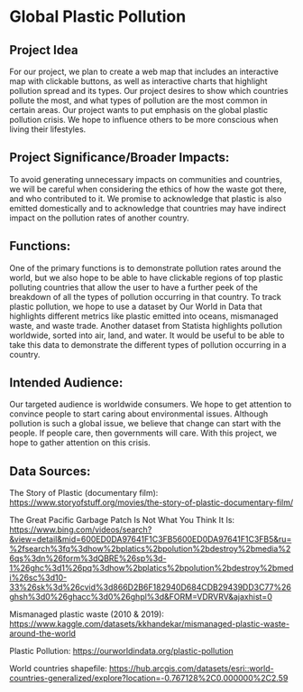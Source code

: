 # Global Plastic Pollution
## Project Idea
For our project, we plan to create a web map that includes an interactive map with clickable buttons, as well as interactive charts that highlight pollution spread and its types. Our project desires to show which countries pollute the most, and what types of pollution are the most common in certain areas. Our project wants to put emphasis on the global plastic pollution crisis. We hope to influence others to be more conscious when living their lifestyles. 

## Project Significance/Broader Impacts: 
To avoid generating unnecessary impacts on communities and countries, we will be careful when considering the ethics of how the waste got there, and who contributed to it. We promise to acknowledge that plastic is also emitted domestically and to acknowledge that countries may have indirect impact on the pollution rates of another country. 

## Functions: 
One of the primary functions is to demonstrate pollution rates around the world, but we also hope to be able to have clickable regions of top plastic polluting countries that allow the user to have a further peek of the breakdown of all the types of pollution occurring in that country. To track plastic pollution, we hope to use a dataset by Our World in Data that highlights different metrics like plastic emitted into oceans, mismanaged waste, and waste trade. Another dataset from Statista highlights pollution worldwide, sorted into air, land, and water. It would be useful to be able to take this data to demonstrate the different types of pollution occurring in a country. 

## Intended Audience: 
Our targeted audience is worldwide consumers. We hope to get attention to convince people to start caring about environmental issues. Although pollution is such a global issue, we believe that change can start with the people. If people care, then governments will care. With this project, we hope to gather attention on this crisis. 

## Data Sources:
The Story of Plastic (documentary film): https://www.storyofstuff.org/movies/the-story-of-plastic-documentary-film/

The Great Pacific Garbage Patch Is Not What You Think It Is: https://www.bing.com/videos/search?&view=detail&mid=600ED0DA97641F1C3FB5600ED0DA97641F1C3FB5&ru=%2fsearch%3fq%3dhow%2bplatics%2bpolution%2bdestroy%2bmedia%26qs%3dn%26form%3dQBRE%26sp%3d-1%26ghc%3d1%26pq%3dhow%2bplatics%2bpolution%2bdestroy%2bmedi%26sc%3d10-33%26sk%3d%26cvid%3d866D2B6F182940D684CDB29439DD3C77%26ghsh%3d0%26ghacc%3d0%26ghpl%3d&FORM=VDRVRV&ajaxhist=0

Mismanaged plastic waste (2010 & 2019): https://www.kaggle.com/datasets/kkhandekar/mismanaged-plastic-waste-around-the-world

Plastic Pollution: https://ourworldindata.org/plastic-pollution

World countries shapefile: https://hub.arcgis.com/datasets/esri::world-countries-generalized/explore?location=-0.767128%2C0.000000%2C2.59

